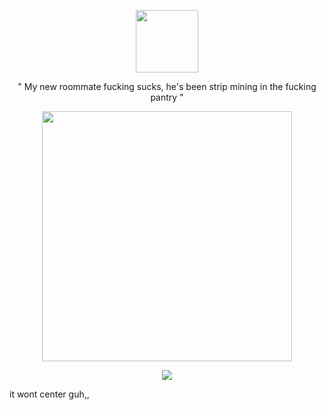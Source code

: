 <p align="center">
      <img height=100 src="https://github.com/user-attachments/assets/5ce2b122-6a38-49fe-8198-5ec01a907ed2">
    </p>
    
<p align="center">
 "  My new roommate fucking sucks, he's been strip mining in the fucking pantry  "

<p align="center">
      <img height=400 src="https://github.com/user-attachments/assets/37827a16-759f-4c9c-b968-90eb0d02d0bf">
    </p>

<p align="center">
      <img src="https://github.com/user-attachments/assets/87b5da25-e29c-4e1a-b3ec-32d9670e0b5a">
    </p>
it wont center guh,, 
